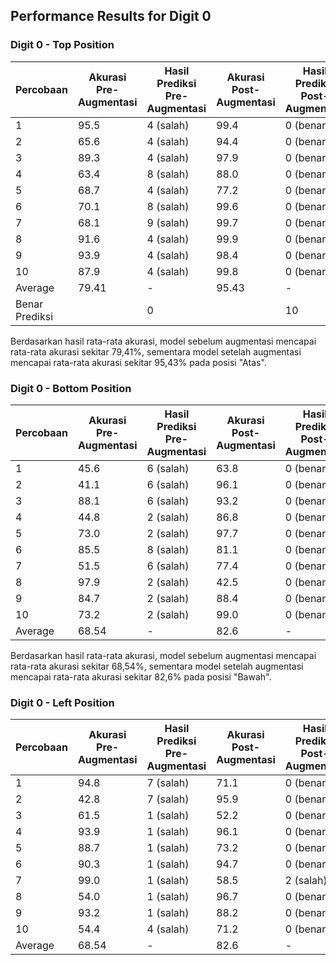 



## Performance Results for Digit 0
### Digit 0 - Top Position

| Percobaan      | Akurasi Pre-Augmentasi | Hasil Prediksi Pre-Augmentasi | Akurasi Post-Augmentasi | Hasil Prediksi Post-Augmentasi |
| -------------- | ---------------------- | ----------------------------- | ----------------------- | ------------------------------ |
| 1              | 95.5                   | 4 (salah)                     | 99.4                    | 0 (benar)                      |
| 2              | 65.6                   | 4 (salah)                     | 94.4                    | 0 (benar)                      |
| 3              | 89.3                   | 4 (salah)                     | 97.9                    | 0 (benar)                      |
| 4              | 63.4                   | 8 (salah)                     | 88.0                    | 0 (benar)                      |
| 5              | 68.7                   | 4 (salah)                     | 77.2                    | 0 (benar)                      |
| 6              | 70.1                   | 8 (salah)                     | 99.6                    | 0 (benar)                      |
| 7              | 68.1                   | 9 (salah)                     | 99.7                    | 0 (benar)                      |
| 8              | 91.6                   | 4 (salah)                     | 99.9                    | 0 (benar)                      |
| 9              | 93.9                   | 4 (salah)                     | 98.4                    | 0 (benar)                      |
| 10             | 87.9                   | 4 (salah)                     | 99.8                    | 0 (benar)                      |
| Average        | 79.41                  | -                             | 95.43                   | -                              |
| Benar Prediksi |                        | 0                             |                         | 10                             |

Berdasarkan hasil rata-rata akurasi, model sebelum augmentasi mencapai rata-rata akurasi sekitar 79,41%, sementara model setelah augmentasi mencapai rata-rata akurasi sekitar 95,43% pada posisi "Atas".



### Digit 0 - Bottom Position

| Percobaan | Akurasi Pre-Augmentasi | Hasil Prediksi Pre-Augmentasi | Akurasi Post-Augmentasi | Hasil Prediksi Post-Augmentasi |
| --------- | ---------------------- | ----------------------------- | ----------------------- | ------------------------------ |
| 1         | 45.6                   | 6 (salah)                     | 63.8                    | 0 (benar)                      |
| 2         | 41.1                   | 6 (salah)                     | 96.1                    | 0 (benar)                      |
| 3         | 88.1                   | 6 (salah)                     | 93.2                    | 0 (benar)                      |
| 4         | 44.8                   | 2 (salah)                     | 86.8                    | 0 (benar)                      |
| 5         | 73.0                   | 2 (salah)                     | 97.7                    | 0 (benar)                      |
| 6         | 85.5                   | 8 (salah)                     | 81.1                    | 0 (benar)                      |
| 7         | 51.5                   | 6 (salah)                     | 77.4                    | 0 (benar)                      |
| 8         | 97.9                   | 2 (salah)                     | 42.5                    | 0 (benar)                      |
| 9         | 84.7                   | 2 (salah)                     | 88.4                    | 0 (benar)                      |
| 10        | 73.2                   | 2 (salah)                     | 99.0                    | 0 (benar)                      |
| Average   | 68.54                  | -                             | 82.6                    | -                              |

Berdasarkan hasil rata-rata akurasi, model sebelum augmentasi mencapai rata-rata akurasi sekitar 68,54%, sementara model setelah augmentasi mencapai rata-rata akurasi sekitar 82,6% pada posisi "Bawah".

### Digit 0 - Left Position

| Percobaan | Akurasi Pre-Augmentasi | Hasil Prediksi Pre-Augmentasi | Akurasi Post-Augmentasi | Hasil Prediksi Post-Augmentasi |
| --------- | ---------------------- | ----------------------------- | ----------------------- | ------------------------------ |
| 1         | 94.8                   | 7 (salah)                     | 71.1                    | 0 (benar)                      |
| 2         | 42.8                   | 7 (salah)                     | 95.9                    | 0 (benar)                      |
| 3         | 61.5                   | 1 (salah)                     | 52.2                    | 0 (benar)                      |
| 4         | 93.9                   | 1 (salah)                     | 96.1                    | 0 (benar)                      |
| 5         | 88.7                   | 1 (salah)                     | 73.2                    | 0 (benar)                      |
| 6         | 90.3                   | 1 (salah)                     | 94.7                    | 0 (benar)                      |
| 7         | 99.0                   | 1 (salah)                     | 58.5                    | 2 (salah)                      |
| 8         | 54.0                   | 1 (salah)                     | 96.7                    | 0 (benar)                      |
| 9         | 93.2                   | 1 (salah)                     | 88.2                    | 0 (benar)                      |
| 10        | 54.4                   | 4 (salah)                     | 71.2                    | 0 (benar)                      |
| Average   | 68.54                  | -                             | 82.6                    | -                              |

